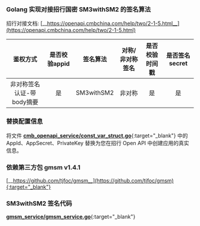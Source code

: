 
### Golang 实现对接招行国密 SM3withSM2 的签名算法

招行对接文档: [__https://openapi.cmbchina.com/help/two/2-1-5.html__](https://openapi.cmbchina.com/help/two/2-1-5.html)

 |  鉴权方式   | 是否校验appid |签名算法  |对称/非对称签名 |是否校验时间戳 |是否签名secret|
 |:----:|:----:|:----:|:----:|:----:|:----:|
 | 非对称签名认证-带body摘要  | 是 |SM3withSM2 | 非对称 |是|是|

### 替换配置信息
将文件 [__cmb_openapi_service/const_var_struct.go__](https://github.com/hxkjason/cmb_SM3withSM2_sign_demo/blob/main/cmb_openapi_service/const_var_struct.go#L11-L13){:target="_blank"} 中的 AppId、AppSecret、PrivateKey 替换为您在招行 Open API 中创建应用的真实信息。

### 依赖第三方包 **gmsm** v1.4.1

[__https://github.com/tjfoc/gmsm__](https://github.com/tjfoc/gmsm){:target="_blank"}

### SM3withSM2 签名代码

[__gmsm_service/gmsm_service.go__](https://github.com/hxkjason/cmb_SM3withSM2_sign_demo/blob/main/gmsm_service/gmsm_service.go#L18-L50){:target="_blank"}


